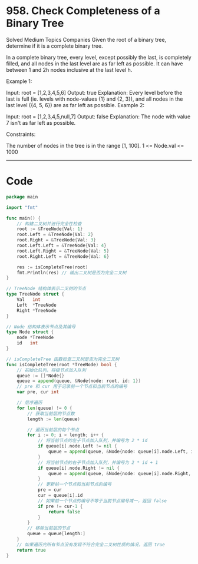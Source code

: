 # 958. Check Completeness of a Binary Tree

Solved
Medium
Topics
Companies
Given the root of a binary tree, determine if it is a complete binary tree.

In a complete binary tree, every level, except possibly the last, is completely filled, and all nodes in the last level are as far left as possible. It can have between 1 and 2h nodes inclusive at the last level h.

Example 1:

Input: root = [1,2,3,4,5,6]
Output: true
Explanation: Every level before the last is full (ie. levels with node-values {1} and {2, 3}), and all nodes in the last level ({4, 5, 6}) are as far left as possible.
Example 2:

Input: root = [1,2,3,4,5,null,7]
Output: false
Explanation: The node with value 7 isn't as far left as possible.

Constraints:

The number of nodes in the tree is in the range [1, 100].
1 <= Node.val <= 1000

---

# Code

```go
package main

import "fmt"

func main() {
	// 构建二叉树并进行完全性检查
	root := &TreeNode{Val: 1}
	root.Left = &TreeNode{Val: 2}
	root.Right = &TreeNode{Val: 3}
	root.Left.Left = &TreeNode{Val: 4}
	root.Left.Right = &TreeNode{Val: 5}
	root.Right.Left = &TreeNode{Val: 6}

	res := isCompleteTree(root)
	fmt.Println(res) // 输出二叉树是否为完全二叉树
}

// TreeNode 结构体表示二叉树的节点
type TreeNode struct {
	Val   int
	Left  *TreeNode
	Right *TreeNode
}

// Node 结构体表示节点及其编号
type Node struct {
	node *TreeNode
	id   int
}

// isCompleteTree 函数检查二叉树是否为完全二叉树
func isCompleteTree(root *TreeNode) bool {
	// 初始化队列，将根节点加入队列
	queue := []*Node{}
	queue = append(queue, &Node{node: root, id: 1})
	// pre 和 cur 用于记录前一个节点和当前节点的编号
	var pre, cur int

	// 层序遍历
	for len(queue) != 0 {
		// 获取当前层的节点数
		length := len(queue)

		// 遍历当前层的每个节点
		for i := 0; i < length; i++ {
			// 将当前节点的左子节点加入队列，并编号为 2 * id
			if queue[i].node.Left != nil {
				queue = append(queue, &Node{node: queue[i].node.Left, id: 2 * queue[i].id})
			}
			// 将当前节点的右子节点加入队列，并编号为 2 * id + 1
			if queue[i].node.Right != nil {
				queue = append(queue, &Node{node: queue[i].node.Right, id: 2*queue[i].id + 1})
			}
			// 更新前一个节点和当前节点的编号
			pre = cur
			cur = queue[i].id
			// 如果前一个节点的编号不等于当前节点编号减一，返回 false
			if pre != cur-1 {
				return false
			}
		}
		// 移除当前层的节点
		queue = queue[length:]
	}
	// 如果遍历完所有节点没有发现不符合完全二叉树性质的情况，返回 true
	return true
}
```

